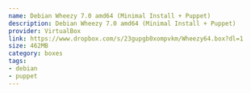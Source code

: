 ```yaml
---
name: Debian Wheezy 7.0 amd64 (Minimal Install + Puppet)
description: Debian Wheezy 7.0 amd64 (Minimal Install + Puppet)
provider: VirtualBox
link: https://www.dropbox.com/s/23gupgb0xompvkm/Wheezy64.box?dl=1
size: 462MB
category: boxes
tags:
- debian
- puppet
---
```

